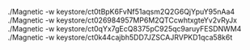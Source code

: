 ./Magnetic -w keystore/ct0tBpK6FvNf51aqsm2Q2G6QjYpuY95nAa4
./Magnetic -w keystore/ct026984957MP6M2QTCcwhtxgteYv2vRyJx
./Magnetic -w keystore/ct0qYx7gEcQ8375pC925qc9aruyFESDNWM4
./Magnetic -w keystore/ct0k44cajbh5DD7JZSCAJRVPKD1qca58k6t